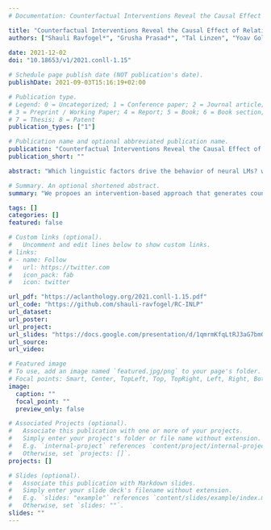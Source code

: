 ```yaml
---
# Documentation: Counterfactual Interventions Reveal the Causal Effect of Relative Clause Representations on Agreement Prediction

title: "Counterfactual Interventions Reveal the Causal Effect of Relative Clause Representations on Agreement Prediction"
authors: ["Shauli Ravfogel*", "Grusha Prasad*", "Tal Linzen", "Yoav Goldberg"]
               
date: 2021-12-02
doi: "10.18653/v1/2021.conll-1.15"

# Schedule page publish date (NOT publication's date).
publishDate: 2021-09-03T15:16:19+02:00

# Publication type.
# Legend: 0 = Uncategorized; 1 = Conference paper; 2 = Journal article;
# 3 = Preprint / Working Paper; 4 = Report; 5 = Book; 6 = Book section;
# 7 = Thesis; 8 = Patent
publication_types: ["1"]

# Publication name and optional abbreviated publication name.
publication: "Counterfactual Interventions Reveal the Causal Effect of Relative Clause Representations on Agreement Prediction"
publication_short: ""

abstract: "Which linguistic factors drive the behavior of neural LMs? we propose a method for the generation of counterfactual representations by altering how a given feature is encoded, while leaving intact all other aspects of the original representation. By measuring the change in a model's word prediction behavior when these counterfactual representations are substituted for the original ones, we can draw conclusions about the causal effect of the linguistic feature in question on the model's behavior."

# Summary. An optional shortened abstract.
summary: "We propoes an intervention-based approach that generates counterfactuals in representation space to study the causal effect ot linguistic propeties on the behavior of neural models."

tags: []
categories: []
featured: false

# Custom links (optional).
#   Uncomment and edit lines below to show custom links.
# links:
# - name: Follow
#   url: https://twitter.com
#   icon_pack: fab
#   icon: twitter

url_pdf: "https://aclanthology.org/2021.conll-1.15.pdf"
url_code: "https://github.com/shauli-ravfogel/RC-INLP"
url_dataset:
url_poster:
url_project:
url_slides: "https://docs.google.com/presentation/d/1qmrmKfqLtRJ3aG7bmGxWHg-LhpWUThAsq57ZS3GpDvs/edit?usp=sharing"
url_source:
url_video: 

# Featured image
# To use, add an image named `featured.jpg/png` to your page's folder.
# Focal points: Smart, Center, TopLeft, Top, TopRight, Left, Right, BottomLeft, Bottom, BottomRight.
image:
  caption: ""
  focal_point: ""
  preview_only: false

# Associated Projects (optional).
#   Associate this publication with one or more of your projects.
#   Simply enter your project's folder or file name without extension.
#   E.g. `internal-project` references `content/project/internal-project/index.md`.
#   Otherwise, set `projects: []`.
projects: []

# Slides (optional).
#   Associate this publication with Markdown slides.
#   Simply enter your slide deck's filename without extension.
#   E.g. `slides: "example"` references `content/slides/example/index.md`.
#   Otherwise, set `slides: ""`.
slides: ""
---
```


